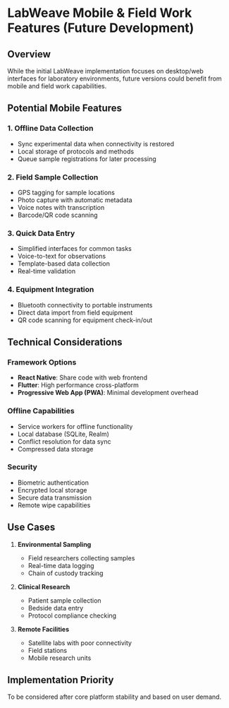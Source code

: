 # LabWeave Mobile & Field Work Features (Future Development)

## Overview
While the initial LabWeave implementation focuses on desktop/web interfaces for laboratory environments, future versions could benefit from mobile and field work capabilities.

## Potential Mobile Features

### 1. Offline Data Collection
- Sync experimental data when connectivity is restored
- Local storage of protocols and methods
- Queue sample registrations for later processing

### 2. Field Sample Collection
- GPS tagging for sample locations
- Photo capture with automatic metadata
- Voice notes with transcription
- Barcode/QR code scanning

### 3. Quick Data Entry
- Simplified interfaces for common tasks
- Voice-to-text for observations
- Template-based data collection
- Real-time validation

### 4. Equipment Integration
- Bluetooth connectivity to portable instruments
- Direct data import from field equipment
- QR code scanning for equipment check-in/out

## Technical Considerations

### Framework Options
- **React Native**: Share code with web frontend
- **Flutter**: High performance cross-platform
- **Progressive Web App (PWA)**: Minimal development overhead

### Offline Capabilities
- Service workers for offline functionality
- Local database (SQLite, Realm)
- Conflict resolution for data sync
- Compressed data storage

### Security
- Biometric authentication
- Encrypted local storage
- Secure data transmission
- Remote wipe capabilities

## Use Cases

1. **Environmental Sampling**
   - Field researchers collecting samples
   - Real-time data logging
   - Chain of custody tracking

2. **Clinical Research**
   - Patient sample collection
   - Bedside data entry
   - Protocol compliance checking

3. **Remote Facilities**
   - Satellite labs with poor connectivity
   - Field stations
   - Mobile research units

## Implementation Priority
To be considered after core platform stability and based on user demand.